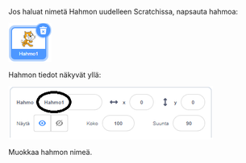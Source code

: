 Jos haluat nimetä Hahmon uudelleen Scratchissa, napsauta hahmoa:

![ruutukaappaus](images/rename-info.png)

Hahmon tiedot näkyvät yllä:

![ruutukaappaus](images/rename-change.png)

Muokkaa hahmon nimeä.